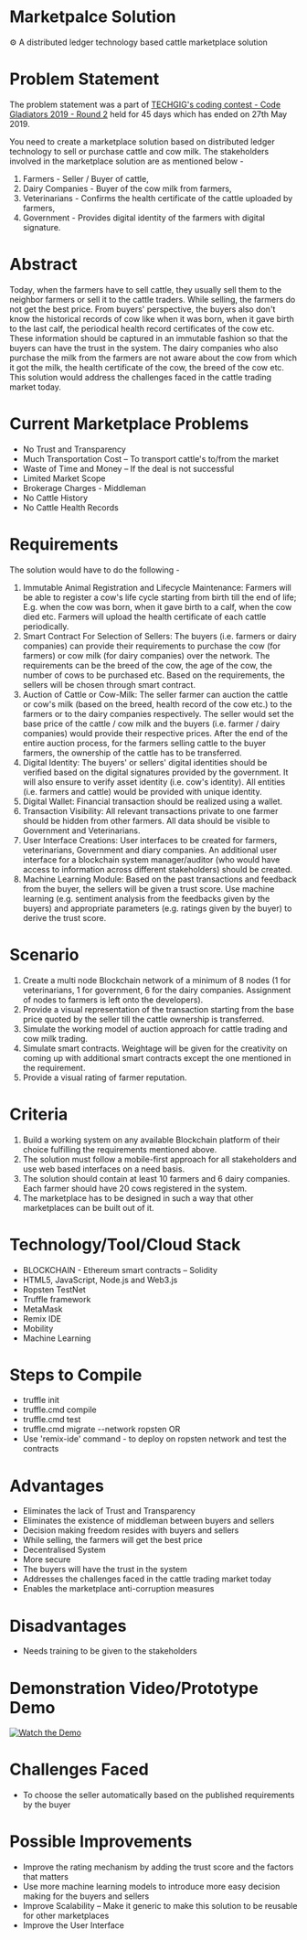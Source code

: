 # Marketpalce Solution

⚙️ A distributed ledger technology based cattle marketplace solution

Problem Statement
==================

The problem statement was a part of [TECHGIG's coding contest - Code Gladiators 2019 - Round 2](https://www.techgig.com/codegladiators) held for 45 days which has ended on 27th May 2019.

You need to create a marketplace solution based on distributed ledger technology to sell or purchase cattle and cow milk. The stakeholders involved in the marketplace solution are as mentioned below -
1. Farmers - Seller / Buyer of cattle,
2. Dairy Companies - Buyer of the cow milk from farmers,
3. Veterinarians - Confirms the health certificate of the cattle uploaded by farmers,
4. Government - Provides digital identity of the farmers with digital signature.


Abstract
==================

Today, when the farmers have to sell cattle, they usually sell them to the neighbor farmers or sell it to the cattle traders. While selling, the farmers do not get the best price. From buyers' perspective, the buyers also don't know the historical records of cow like when it was born, when it gave birth to the last calf, the periodical health record certificates of the cow etc. These information should be captured in an immutable fashion so that the buyers can have the trust in the system. The dairy companies who also purchase the milk from the farmers are not aware about the cow from which it got the milk, the health certificate of the cow, the breed of the cow etc. This solution would address the challenges faced in the cattle trading market today.


Current Marketplace Problems
==================

* No Trust and Transparency
* Much Transportation Cost – To transport cattle's to/from the market
* Waste of Time and Money – If the deal is not successful
* Limited Market Scope
* Brokerage Charges - Middleman
* No Cattle History
* No Cattle Health Records


Requirements
=====================

The solution would have to do the following -

1. Immutable Animal Registration and Lifecycle Maintenance: Farmers will be able to register a cow's life cycle starting from birth till the end of life; E.g. when the cow was born, when it gave birth to a calf, when the cow died etc. Farmers will upload the health certificate of each cattle periodically.
2. Smart Contract For Selection of Sellers: The buyers (i.e. farmers or dairy companies) can provide their requirements to purchase the cow (for farmers) or cow milk (for dairy companies) over the network. The requirements can be the breed of the cow, the age of the cow, the number of cows to be purchased etc. Based on the requirements, the sellers will be chosen through smart contract.
3. Auction of Cattle or Cow-Milk: The seller farmer can auction the cattle or cow's milk (based on the breed, health record of the cow etc.) to the farmers or to the dairy companies respectively. The seller would set the base price of the cattle / cow milk and the buyers (i.e. farmer / dairy companies) would provide their respective prices. After the end of the entire auction process, for the farmers selling cattle to the buyer farmers, the ownership of the cattle has to be transferred.
4. Digital Identity: The buyers' or sellers' digital identities should be verified based on the digital signatures provided by the government. It will also ensure to verify asset identity (i.e. cow's identity). All entities (i.e. farmers and cattle) would be provided with unique identity.
5. Digital Wallet: Financial transaction should be realized using a wallet.
6. Transaction Visibility: All relevant transactions private to one farmer should be hidden from other farmers. All data should be visible to Government and Veterinarians.
7. User Interface Creations: User interfaces to be created for farmers, veterinarians, Government and diary companies. An additional user interface for a blockchain system manager/auditor (who would have access to information across different stakeholders) should be created.
8. Machine Learning Module: Based on the past transactions and feedback from the buyer, the sellers will be given a trust score. Use machine learning (e.g. sentiment analysis from the feedbacks given by the buyers) and appropriate parameters (e.g. ratings given by the buyer) to derive the trust score.

Scenario
=====================

1. Create a multi node Blockchain network of a minimum of 8 nodes (1 for veterinarians, 1 for government, 6 for the dairy companies. Assignment of nodes to farmers is left onto the developers).
2. Provide a visual representation of the transaction starting from the base price quoted by the seller till the cattle ownership is transferred.
3. Simulate the working model of auction approach for cattle trading and cow milk trading.
4. Simulate smart contracts. Weightage will be given for the creativity on coming up with additional smart contracts except the one mentioned in the requirement.
5. Provide a visual rating of farmer reputation.

Criteria
=====================

1. Build a working system on any available Blockchain platform of their choice fulfilling the requirements mentioned above.
2. The solution must follow a mobile-first approach for all stakeholders and use web based interfaces on a need basis.
3. The solution should contain at least 10 farmers and 6 dairy companies. Each farmer should have 20 cows registered in the system.
4. The marketplace has to be designed in such a way that other marketplaces can be built out of it.


Technology/Tool/Cloud Stack
=====================

* BLOCKCHAIN - Ethereum smart contracts – Solidity
* HTML5, JavaScript, Node.js and Web3.js
* Ropsten TestNet
* Truffle framework
* MetaMask
* Remix IDE
* Mobility
* Machine Learning


Steps to Compile
=====================

* truffle init
* truffle.cmd compile
* truffle.cmd test
* truffle.cmd migrate --network ropsten OR
* Use 'remix-ide' command - to deploy on ropsten network and test the contracts


Advantages
=====================

* Eliminates the lack of Trust and Transparency
* Eliminates the existence of middleman between buyers and sellers
* Decision making freedom resides with buyers and sellers
* While selling, the farmers will get the best price
* Decentralised System
* More secure
* The buyers will have the trust in the system
* Addresses the challenges faced in the cattle trading market today
* Enables the marketplace anti-corruption measures


Disadvantages
=====================

* Needs training to be given to the stakeholders


Demonstration Video/Prototype Demo
=====================

[![Watch the Demo](https://github.com/sachinjegaonkar/MarketplaceSolution/blob/master/Demo.png)](https://youtu.be/K6KH5WyjSpA)


Challenges Faced
=====================

* To choose the seller automatically based on the published requirements by the buyer


Possible Improvements
=====================

* Improve the rating mechanism by adding the trust score and the factors that matters
* Use more machine learning models to introduce more easy decision making for the buyers and sellers
* Improve Scalability – Make it generic to make this solution to be reusable for other marketplaces
* Improve the User Interface
